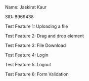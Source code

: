 Name: Jaskirat Kaur

SID: 8969438

Test Feature 1: Uploading a file

Test Feature 2: Drag and drop element

Test Feature 3: File Download

Test Feature 4: Login

Test Feature 5: Logout

Test Feature 6: Form Validation
